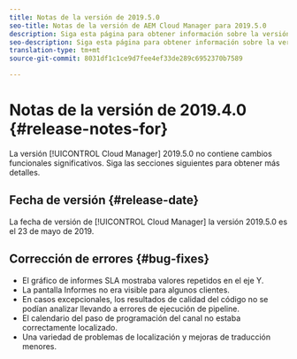 ```yaml
---
title: Notas de la versión de 2019.5.0
seo-title: Notas de la versión de AEM Cloud Manager para 2019.5.0
description: Siga esta página para obtener información sobre la versión 2019.5.0 de Cloud Manager.
seo-description: Siga esta página para obtener información sobre la versión 2019.5.0 de AEM Manager.
translation-type: tm+mt
source-git-commit: 8031df1c1ce9d7fee4ef33de289c6952370b7589

---
```



# Notas de la versión de 2019.4.0 {#release-notes-for}

La versión [!UICONTROL Cloud Manager] 2019.5.0 no contiene cambios funcionales significativos. Siga las secciones siguientes para obtener más detalles.

## Fecha de versión {#release-date}

La fecha de versión de [!UICONTROL Cloud Manager] la versión 2019.5.0 es el 23 de mayo de 2019.


## Corrección de errores {#bug-fixes}

* El gráfico de informes SLA mostraba valores repetidos en el eje Y.
* La pantalla Informes no era visible para algunos clientes.
* En casos excepcionales, los resultados de calidad del código no se podían analizar llevando a errores de ejecución de pipeline.
* El calendario del paso de programación del canal no estaba correctamente localizado.
* Una variedad de problemas de localización y mejoras de traducción menores.